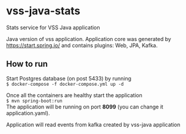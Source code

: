 # vss-java-stats
Stats service for VSS Java application

Java version of vss application. Application core was generated by https://start.spring.io/ and contains plugins: Web, JPA, Kafka.

## How to run
Start Postgres database (on post 5433) by running\
`$ docker-compose -f docker-compose.yml up -d`

Once all the containers are healthy start the application\
`$ mvn spring-boot:run`\
The application will be running on port **8099** (you can change it application.yaml).

Application will read events from kafka created by vss-java application